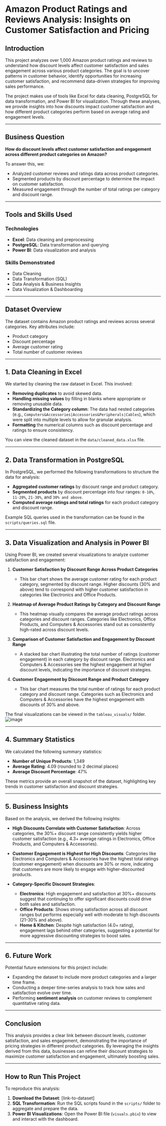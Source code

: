 # **Amazon Product Ratings and Reviews Analysis: Insights on Customer Satisfaction and Pricing**

## **Introduction**

This project analyzes over 1,000 Amazon product ratings and reviews to understand how discount levels affect customer satisfaction and sales engagement across various product categories. The goal is to uncover patterns in customer behavior, identify opportunities for increasing customer satisfaction, and recommend data-driven strategies for improving sales performance.

The project makes use of tools like Excel for data cleaning, PostgreSQL for data transformation, and Power BI for visualization. Through these analyses, we provide insights into how discounts impact customer satisfaction and how different product categories perform based on average rating and engagement levels.

---

## **Business Question**

**How do discount levels affect customer satisfaction and engagement across different product categories on Amazon?**

To answer this, we:

- Analyzed customer reviews and ratings data across product categories.
- Segmented products by discount percentage to determine the impact on customer satisfaction.
- Measured engagement through the number of total ratings per category and discount range.

---

## **Tools and Skills Used**

### **Technologies**

- **Excel**: Data cleaning and preprocessing
- **PostgreSQL**: Data transformation and querying
- **Power BI**: Data visualization and analysis

### **Skills Demonstrated**

- Data Cleaning
- Data Transformation (SQL)
- Data Analysis & Business Insights
- Data Visualization & Dashboarding

---

## **Dataset Overview**

The dataset contains Amazon product ratings and reviews across several categories. Key attributes include:

- Product category
- Discount percentage
- Average customer rating
- Total number of customer reviews

---

## **1. Data Cleaning in Excel**

We started by cleaning the raw dataset in Excel. This involved:

- **Removing duplicates** to avoid skewed data.
- **Handling missing values** by filling in blanks where appropriate or removing unusable data.
- **Standardizing the Category column**: The data had nested categories (e.g., `Computers&Accessories|Accessories&Peripherals|Cables`), which were split into multiple levels to allow for granular analysis.
- **Formatting** the numerical columns such as discount percentage and ratings to ensure consistency.

You can view the cleaned dataset in the `data/cleaned_data.xlsx` file.

---

## **2. Data Transformation in PostgreSQL**

In PostgreSQL, we performed the following transformations to structure the data for analysis:

- **Aggregated customer ratings** by discount range and product category.
- **Segmented products** by discount percentage into four ranges: `0-10%`, `11-20%`, `21-30%`, and `30% and above`.
- **Computed average ratings and total ratings** for each product category and discount range.

Example SQL queries used in the transformation can be found in the `scripts/queries.sql` file.

---

## **3. Data Visualization and Analysis in Power BI**

Using Power BI, we created several visualizations to analyze customer satisfaction and engagement:

1. **Customer Satisfaction by Discount Range Across Product Categories**
    
    - This bar chart shows the average customer rating for each product category, segmented by discount range. Higher discounts (30% and above) tend to correspond with higher customer satisfaction in categories like Electronics and Office Products.
2. **Heatmap of Average Product Ratings by Category and Discount Range**
    
    - This heatmap visually compares the average product ratings across categories and discount ranges. Categories like Electronics, Office Products, and Computers & Accessories stand out as consistently high-rated across discount levels.
3. **Comparison of Customer Satisfaction and Engagement by Discount Range**
    
    - A stacked bar chart illustrating the total number of ratings (customer engagement) in each category by discount range. Electronics and Computers & Accessories see the highest engagement at higher discount levels, indicating the importance of discount strategies.
4. **Customer Engagement by Discount Range and Product Category**
    
    - This bar chart measures the total number of ratings for each product category and discount range. Categories such as Electronics and Computers & Accessories have the highest engagement with discounts of 30% and above.

The final visualizations can be viewed in the `tableau_visuals/` folder.
![image](https://github.com/user-attachments/assets/5ced0767-31f2-4947-aed9-1b3197d5c4e6)

---

## **4. Summary Statistics**

We calculated the following summary statistics:

- **Number of Unique Products**: 1,349
- **Average Rating**: 4.09 (rounded to 2 decimal places)
- **Average Discount Percentage**: 47%

These metrics provide an overall snapshot of the dataset, highlighting key trends in customer satisfaction and discount strategies.

---

## **5. Business Insights**

Based on the analysis, we derived the following insights:

- **High Discounts Correlate with Customer Satisfaction**: Across categories, the 30%+ discount range consistently yields higher customer satisfaction (e.g., 4.3+ average ratings in Electronics, Office Products, and Computers & Accessories).
    
- **Customer Engagement is Highest for High Discounts**: Categories like Electronics and Computers & Accessories have the highest total ratings (customer engagement) when discounts are 30% or more, indicating that customers are more likely to engage with higher-discounted products.
    
- **Category-Specific Discount Strategies**:
    
    - **Electronics**: High engagement and satisfaction at 30%+ discounts suggest that continuing to offer significant discounts could drive both sales and satisfaction.
    - **Office Products**: Shows strong satisfaction across all discount ranges but performs especially well with moderate to high discounts (21-30% and above).
    - **Home & Kitchen**: Despite high satisfaction (4.0+ rating), engagement lags behind other categories, suggesting a potential for more aggressive discounting strategies to boost sales.

---

## **6. Future Work**

Potential future extensions for this project include:

- Expanding the dataset to include more product categories and a larger time frame.
- Conducting a deeper time-series analysis to track how sales and satisfaction evolve over time.
- Performing **sentiment analysis** on customer reviews to complement quantitative rating data.

---

## **Conclusion**

This analysis provides a clear link between discount levels, customer satisfaction, and sales engagement, demonstrating the importance of pricing strategies in different product categories. By leveraging the insights derived from this data, businesses can refine their discount strategies to maximize customer satisfaction and engagement, ultimately boosting sales.

---

## **How to Run This Project**

To reproduce this analysis:

1. **Download the Dataset**: [link-to-dataset]
2. **SQL Transformation**: Run the SQL scripts found in the `scripts/` folder to aggregate and prepare the data.
3. **Power BI Visualizations**: Open the Power BI file (`visuals.pbix`) to view and interact with the dashboard.

